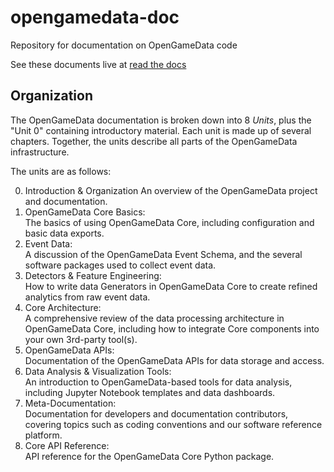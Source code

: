 # opengamedata-doc

Repository for documentation on OpenGameData code

See these documents live at [read the docs](https://opengamedata-doc.readthedocs.io/en/latest/Getting_Started.html)

## Organization

The OpenGameData documentation is broken down into 8 *Units*, plus the "Unit 0" containing introductory material.
Each unit is made up of several chapters.
Together, the units describe all parts of the OpenGameData infrastructure.

The units are as follows:

0. Introduction & Organization
    An overview of the OpenGameData project and documentation.
1. OpenGameData Core Basics:  
    The basics of using OpenGameData Core, including configuration and basic data exports.
2. Event Data:  
    A discussion of the OpenGameData Event Schema, and the several software packages used to collect event data.
3. Detectors & Feature Engineering:  
    How to write data Generators in OpenGameData Core to create refined analytics from raw event data.
4. Core Architecture:  
    A comprehensive review of the data processing architecture in OpenGameData Core, including how to integrate Core components into your own 3rd-party tool(s).
5. OpenGameData APIs:  
    Documentation of the OpenGameData APIs for data storage and access.
6. Data Analysis & Visualization Tools:  
    An introduction to OpenGameData-based tools for data analysis, including Jupyter Notebook templates and data dashboards.
7. Meta-Documentation:  
    Documentation for developers and documentation contributors, covering topics such as coding conventions and our software reference platform.
8. Core API Reference:  
    API reference for the OpenGameData Core Python package.
